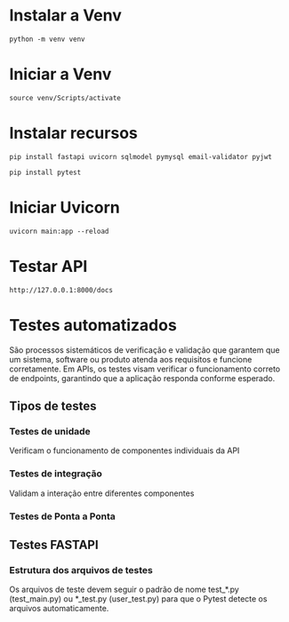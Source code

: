 # Instalar a Venv
```
python -m venv venv
```
# Iniciar a Venv
```
source venv/Scripts/activate
```
# Instalar recursos
```
pip install fastapi uvicorn sqlmodel pymysql email-validator pyjwt

pip install pytest
```
# Iniciar Uvicorn
```
uvicorn main:app --reload
```
# Testar API
```
http://127.0.0.1:8000/docs
```

# Testes automatizados
São processos sistemáticos de verificação e validação que garantem que um sistema, software ou produto atenda aos requisitos e funcione corretamente.
Em APIs, os testes visam verificar o funcionamento correto de endpoints, garantindo que a aplicação responda conforme esperado.

## Tipos de testes
### Testes de unidade
Verificam o funcionamento de componentes individuais da API
### Testes de integração
Validam a interação entre diferentes componentes
### Testes de Ponta a Ponta

## Testes FASTAPI
### Estrutura dos arquivos de testes
Os arquivos de teste devem seguir o padrão de nome test_*.py (test_main.py) ou *_test.py (user_test.py) para que o Pytest detecte os arquivos automaticamente.
